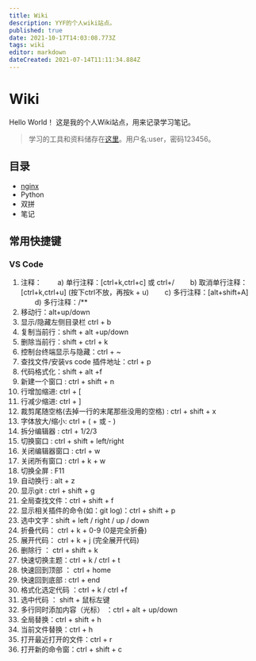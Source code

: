 ```yaml
---
title: Wiki
description: YYF的个人wiki站点。
published: true
date: 2021-10-17T14:03:08.773Z
tags: wiki
editor: markdown
dateCreated: 2021-07-14T11:11:34.884Z
---
```


# Wiki

Hello World！
这是我的个人Wiki站点，用来记录学习笔记。

> 学习的工具和资料储存在[这里](https://file.yueyafeng.tk/files/)。用户名:user，密码123456。
## 目录

- [nginx](https://wiki.yueyafeng.tk/zh/nginx)
- Python
- 双拼
- 笔记

## 常用快捷键

### VS Code

1. 注释：
　　a) 单行注释：[ctrl+k,ctrl+c] 或 ctrl+/
　　b) 取消单行注释：[ctrl+k,ctrl+u] (按下ctrl不放，再按k + u)
　　c) 多行注释：[alt+shift+A]
　　d) 多行注释：/**
2. 移动行：alt+up/down
3. 显示/隐藏左侧目录栏 ctrl + b
4. 复制当前行：shift + alt +up/down
5. 删除当前行：shift + ctrl + k
6. 控制台终端显示与隐藏：ctrl + ~
7. 查找文件/安装vs code 插件地址：ctrl + p
8. 代码格式化：shift + alt +f
9. 新建一个窗口 : ctrl + shift + n
10. 行增加缩进: ctrl + [
11. 行减少缩进: ctrl + ]
12. 裁剪尾随空格(去掉一行的末尾那些没用的空格) : ctrl + shift + x
13. 字体放大/缩小: ctrl + ( + 或 - )
14. 拆分编辑器 : ctrl + 1/2/3
15. 切换窗口 : ctrl + shift + left/right
16. 关闭编辑器窗口 : ctrl + w
17. 关闭所有窗口 : ctrl + k + w
18. 切换全屏 : F11
19. 自动换行 : alt + z
20. 显示git : ctrl + shift + g
21. 全局查找文件：ctrl + shift + f
22. 显示相关插件的命令(如：git log)：ctrl + shift + p
23. 选中文字：shift + left / right / up / down
24. 折叠代码： ctrl + k + 0-9 (0是完全折叠)
25. 展开代码： ctrl + k + j (完全展开代码)
26. 删除行 ： ctrl + shift + k
27. 快速切换主题：ctrl + k / ctrl + t
28. 快速回到顶部 ： ctrl + home
29. 快速回到底部 : ctrl + end
30. 格式化选定代码 ：ctrl + k / ctrl +f
31. 选中代码 ： shift + 鼠标左键
32. 多行同时添加内容（光标） ：ctrl + alt + up/down
33. 全局替换：ctrl + shift + h
34. 当前文件替换：ctrl + h
35. 打开最近打开的文件：ctrl + r
36. 打开新的命令窗：ctrl + shift + c
